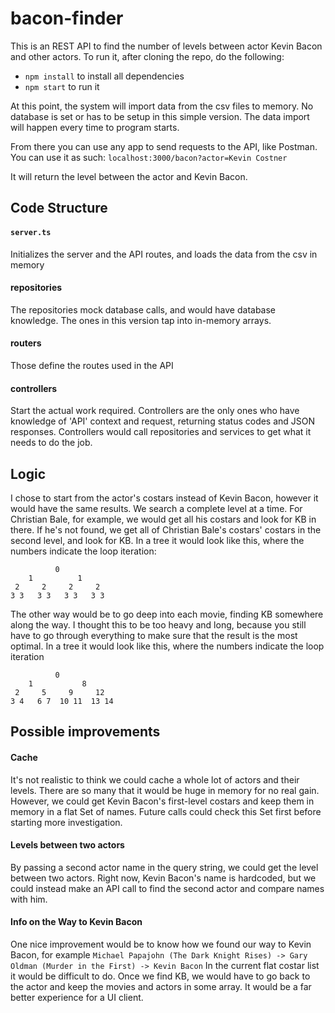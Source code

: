 # bacon-finder

This is an REST API to find the number of levels between actor Kevin Bacon and other actors.
To run it, after cloning the repo, do the following: 
- `npm install` to install all dependencies
- `npm start` to run it

At this point, the system will import data from the csv files to memory. No database is set or has to be setup in this simple version. The data import will happen every time to program starts. 

From there you can use any app to send requests to the API, like Postman. 
You can use it as such: 
`localhost:3000/bacon?actor=Kevin Costner` 

It will return the level between the actor and Kevin Bacon. 

## Code Structure

#### `server.ts`
Initializes the server and the API routes, and loads the data from the csv in memory

#### repositories
The repositories mock database calls, and would have database knowledge. The ones in this version tap into in-memory arrays. 

#### routers
Those define the routes used in the API

#### controllers
Start the actual work required. Controllers are the only ones who have knowledge of 'API' context and request, returning status codes and JSON responses. 
Controllers would call repositories and services to get what it needs to do the job.

## Logic

I chose to start from the actor's costars instead of Kevin Bacon, however it would have the same results. 
We search a complete level at a time. For Christian Bale, for example, we would get all his costars and look for KB in there. If he's not found, we get all of Christian Bale's costars' costars in the second level, and look for KB. 
In a tree it would look like this, where the numbers indicate the loop iteration: 
```
          0
    1          1
 2     2     2     2
3 3   3 3   3 3   3 3
```

The other way would be to go deep into each movie, finding KB somewhere along the way. I thought this to be too heavy and long, because you still have to go through everything to make sure that the result is the most optimal. 
In a tree it would look like this, where the numbers indicate the loop iteration
```
          0
    1           8
 2     5     9     12
3 4   6 7  10 11  13 14
```

## Possible improvements

#### Cache

It's not realistic to think we could cache a whole lot of actors and their levels. There are so many that it would be huge in memory for no real gain. 
However, we could get Kevin Bacon's first-level costars and keep them in memory in a flat Set of names. Future calls could check this Set first before starting more investigation. 

#### Levels between two actors

By passing a second actor name in the query string, we could get the level between two actors. Right now, Kevin Bacon's name is hardcoded, but we could instead make an API call to find the second actor and compare names with him. 

#### Info on the Way to Kevin Bacon

One nice improvement would be to know how we found our way to Kevin Bacon, for example `Michael Papajohn (The Dark Knight Rises) -> Gary Oldman (Murder in the First) -> Kevin Bacon` 
In the current flat costar list it would be difficult to do. Once we find KB, we would have to go back to the actor and keep the movies and actors in some array. 
It would be a far better experience for a UI client. 
